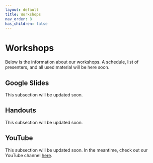 ```yaml
---
layout: default
title: Workshops
nav_order: 8
has_children: false
---
```


# Workshops

Below is the information about our workshops. A schedule, list of presenters, and all used material will be here soon. 

## Google Slides

This subsection will be updated soon.

## Handouts

This subsection will be updated soon.

## YouTube

This subsection will be updated soon. In the meantime, check out our YouTube channel [here](https://www.youtube.com/channel/UC3ge6-bfAyjfRiXGL7no1vw).